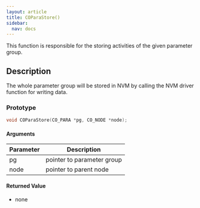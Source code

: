 ```yaml
---
layout: article
title: COParaStore()
sidebar:
  nav: docs
---
```


This function is responsible for the storing activities of the given parameter group.

<!--more-->

## Description

The whole parameter group will be stored in NVM by calling the NVM driver function for writing data.

### Prototype

```c
void COParaStore(CO_PARA *pg, CO_NODE *node);
```

#### Arguments

| Parameter | Description |
| --- | --- |
| pg | pointer to parameter group |
| node | pointer to parent node |

#### Returned Value

- none
